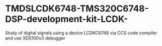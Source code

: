 # TMDSLCDK6748-TMS320C6748-DSP-development-kit-LCDK-
Study of digital signals using a device LCDKC6748 via CCS code compiler and use XDS100v3 debugger
